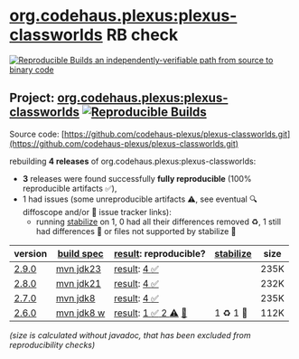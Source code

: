 [org.codehaus.plexus:plexus-classworlds](https://central.sonatype.com/artifact/org.codehaus.plexus/plexus-classworlds/versions) RB check
=======

[![Reproducible Builds](https://reproducible-builds.org/images/logos/rb.svg) an independently-verifiable path from source to binary code](https://reproducible-builds.org/)

## Project: [org.codehaus.plexus:plexus-classworlds](https://central.sonatype.com/artifact/org.codehaus.plexus/plexus-classworlds/versions) [![Reproducible Builds](https://img.shields.io/endpoint?url=https://raw.githubusercontent.com/jvm-repo-rebuild/reproducible-central/master/content/org/codehaus/plexus/plexus-classworlds/badge.json)](https://github.com/jvm-repo-rebuild/reproducible-central/blob/master/content/org/codehaus/plexus/plexus-classworlds/README.md)

Source code: [https://github.com/codehaus-plexus/plexus-classworlds.git](https://github.com/codehaus-plexus/plexus-classworlds.git)

rebuilding **4 releases** of org.codehaus.plexus:plexus-classworlds:
- **3** releases were found successfully **fully reproducible** (100% reproducible artifacts :white_check_mark:),
- 1 had issues (some unreproducible artifacts :warning:, see eventual :mag: diffoscope and/or :memo: issue tracker links):
  - running [stabilize](doc/stabilize.md) on 1, 0 had all their differences removed :recycle:, 1 still had differences :rotating_light: or files not supported by stabilize :no_entry_sign:

| version | [build spec](/BUILDSPEC.md) | [result](https://reproducible-builds.org/docs/jvm/): reproducible? | [stabilize](https://github.com/google/oss-rebuild/blob/main/cmd/stabilize/README.md) | size |
| -- | --------- | ------ | ------ | -- |
| [2.9.0](https://central.sonatype.com/artifact/org.codehaus.plexus/plexus-classworlds/2.9.0/pom) | [mvn jdk23](plexus-classworlds-2.9.0.buildspec) | [result](plexus-classworlds-2.9.0.buildinfo): [4 :white_check_mark: ](plexus-classworlds-2.9.0.buildcompare) | | 235K |
| [2.8.0](https://central.sonatype.com/artifact/org.codehaus.plexus/plexus-classworlds/2.8.0/pom) | [mvn jdk21](plexus-classworlds-2.8.0.buildspec) | [result](plexus-classworlds-2.8.0.buildinfo): [4 :white_check_mark: ](plexus-classworlds-2.8.0.buildcompare) | | 232K |
| [2.7.0](https://central.sonatype.com/artifact/org.codehaus.plexus/plexus-classworlds/2.7.0/pom) | [mvn jdk8](plexus-classworlds-2.7.0.buildspec) | [result](plexus-classworlds-2.7.0.buildinfo): [4 :white_check_mark: ](plexus-classworlds-2.7.0.buildcompare) | | 235K |
| [2.6.0](https://central.sonatype.com/artifact/org.codehaus.plexus/plexus-classworlds/2.6.0/pom) | [mvn jdk8 w](plexus-classworlds-2.6.0.buildspec) | [result](plexus-classworlds-2.6.0.buildinfo): [1 :white_check_mark:  2 :warning:](plexus-classworlds-2.6.0.buildcompare) [:memo:](https://github.com/codehaus-plexus/plexus-classworlds/commit/f11ff447a0f535705c2f2b6a1cf909208392b60d) | 1 :recycle: 1 :rotating_light: | 112K |

<i>(size is calculated without javadoc, that has been excluded from reproducibility checks)</i>
